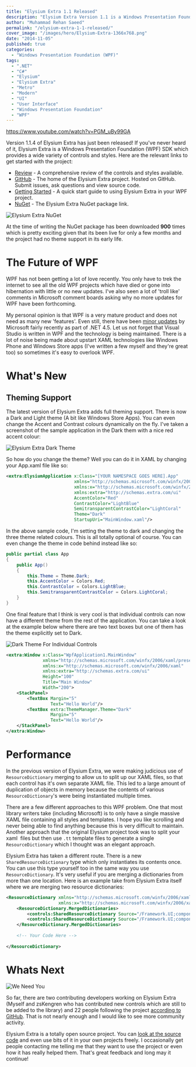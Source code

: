 ```yaml
---
title: "Elysium Extra 1.1 Released"
description: "Elysium Extra Version 1.1 is a Windows Presentation Foundation (WPF) SDK providing Metro styles for built in WPF controls and some custom controls."
author: "Muhammad Rehan Saeed"
permalink: "/elysium-extra-1-1-released/"
cover_image: "/images/hero/Elysium-Extra-1366x768.png"
date: "2014-11-05"
published: true
categories:
  - "Windows Presentation Foundation (WPF)"
tags:
  - ".NET"
  - "C#"
  - "Elysium"
  - "Elysium Extra"
  - "Metro"
  - "Modern"
  - "UI"
  - "User Interface"
  - "Windows Presentation Foundation"
  - "WPF"
---
```


https://www.youtube.com/watch?v=PGM_uBy99GA

Version 1.1.4 of Elysium Extra has just been released! If you've never heard of it, Elysium Extra is a Windows Presentation Foundation (WPF) SDK which provides a wide variety of controls and styles. Here are the relevant links to get started with the project:

- [Review](/wpf-metro-part4-elysium-extra/) - A comprehensive review of the controls and styles available.
- [GitHub](https://github.com/RehanSaeed/Elysium-Extra) - The home of the Elysium Extra project. Hosted on GitHub. Submit issues, ask questions and view source code.
- [Getting Started](https://github.com/RehanSaeed/Elysium-Extra) - A quick start guide to using Elysium Extra in your WPF project.
- [NuGet](https://www.nuget.org/packages/Elysium.Extra) - The Elysium Extra NuGet package link.

![Elysium Extra NuGet](./images/Elysium-Extra-NuGet.png)

At the time of writing the NuGet package has been downloaded **900** times which is pretty exciting given that its been live for only a few months and the project had no theme support in its early life.

# The Future of WPF

WPF has not been getting a lot of love recently. You only have to trek the internet to see all the old WPF projects which have died or gone into hibernation with little or no new updates. I've also seen a lot of 'troll like' comments in Microsoft comment boards asking why no more updates for WPF have been forthcoming.

My personal opinion is that WPF is a very mature product and does not need as many new 'features'. Even still, there have been [minor updates](http://msdn.microsoft.com/en-us/library/bb613588%28v=vs.110%29.aspx) by Microsoft fairly recently as part of .NET 4.5. Let us not forget that Visual Studio is written in WPF and the technology is being maintained. There is a lot of noise being made about upstart XAML technologies like Windows Phone and Windows Store apps (I've written a few myself and they're great too) so sometimes it's easy to overlook WPF.

# What's New

## Theming Support

The latest version of Elysium Extra adds full theming support. There is now a Dark and Light theme (A bit like Windows Store Apps). You can even change the Accent and Contrast colours dynamically on the fly. I've taken a screenshot of the sample application in the Dark them with a nice red accent colour:

![Elysium Extra Dark Theme](./images/Elysium-Extra-Dark-Theme.png)

So how do you change the theme? Well you can do it in XAML by changing your App.xaml file like so:

```xml
<extra:ElysiumApplication x:Class="[YOUR NAMESPACE GOES HERE].App"
                          xmlns="http://schemas.microsoft.com/winfx/2006/xaml/presentation"
                          xmlns:x="http://schemas.microsoft.com/winfx/2006/xaml"
                          xmlns:extra="http://schemas.extra.com/ui"
                          AccentColor="Red"
                          ContrastColor="LightBlue"
                          SemitransparentContrastColor="LightCoral"
                          Theme="Dark"
                          StartupUri="MainWindow.xaml"/>
```

In the above sample code, I'm setting the theme to dark and changing the three theme related colours. This is all totally optional of course. You can even change the theme in code behind instead like so:

```cs
public partial class App
{
    public App()
    {
        this.Theme = Theme.Dark;
        this.AccentColor = Colors.Red;
        this.ContrastColor = Colors.LightBlue;
        this.SemitransparentContrastColor = Colors.LightCoral;
    }
}
```

One final feature that I think is very cool is that individual controls can now have a different theme from the rest of the application. You can take a look at the example below where there are two text boxes but one of them has the theme explicitly set to Dark.

![Dark Theme For Individual Controls](./images/Dark-Theme-For-Individual-Controls.png)

```xml
<extra:Window x:Class="WpfApplication1.MainWindow"
              xmlns="http://schemas.microsoft.com/winfx/2006/xaml/presentation"
              xmlns:x="http://schemas.microsoft.com/winfx/2006/xaml"
              xmlns:extra="http://schemas.extra.com/ui"
              Height="100" 
              Title="Main Window" 
              Width="200">
    <StackPanel>
        <TextBox Margin="5"
                 Text="Hello World"/>
        <TextBox extra:ThemeManager.Theme="Dark"
                 Margin="5"
                 Text="Hello World"/>
    </StackPanel>
</extra:Window>
```

# Performance

In the previous version of Elysium Extra, we were making judicious use of `ResourceDictionary` merging to allow us to split up our XAML files, so that each control has it's own separate XAML file. This led to a large amount of duplication of objects in memory because the contents of various `ResourceDictionary`'s were being instantiated multiple times.

There are a few different approaches to this WPF problem. One that most library writers take (including Microsoft) is to only have a single massive XAML file containing all styles and templates. I hope you like scrolling and never being able to find anything because this is very difficult to maintain. Another approach that the original Elysium project took was to split your xaml  files but then use `.tt` template files to generate a single `ResourceDictionary` which I thought was an elegant approach.

Elysium Extra has taken a different route. There is a new `SharedResourceDictionary` type which only instantiates its contents once. You can use this type yourself too in the same way you use `ResourceDictionary`. It's very useful if you are merging a dictionaries from more than one location. Here is an example take from Elysium Extra itself where we are merging two resource dictionaries:

```xml
<ResourceDictionary xmlns="http://schemas.microsoft.com/winfx/2006/xaml/presentation"
                    xmlns:x="http://schemas.microsoft.com/winfx/2006/xaml">
    <ResourceDictionary.MergedDictionaries>
        <controls:SharedResourceDictionary Source="/Framework.UI;component/Themes/WPF/Base/Converter.xaml"/>
        <controls:SharedResourceDictionary Source="/Framework.UI;component/Themes/WPF/Base/Brush.xaml"/>
    </ResourceDictionary.MergedDictionaries>
    
    <!-- Your Code Here -->
    
</ResourceDictionary>
```

# Whats Next

![We Need You](./images/We-Need-You.jpg)

So far, there are two contributing developers working on Elysium Extra (Myself and zsKengren who has contributed new controls which are still to be added to the library) and 22 people following the project [according to GitHub](https://github.com/RehanSaeed/Elysium-Extra). That is not nearly enough and I would like to see more community activity.

Elysium Extra is a totally open source project. You can [look at the source code](https://github.com/RehanSaeed/Elysium-Extra) and even use bits of it in your own projects freely. I occasionally get people contacting me telling me that they want to use the project or even how it has really helped them. That's great feedback and long may it continue!
